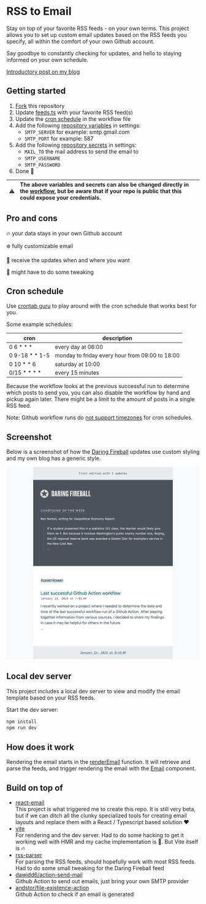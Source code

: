# RSS to Email

Stay on top of your favorite RSS feeds - on your own terms. This project allows you to set up custom email updates based on the RSS feeds you specify, all within the comfort of your own Github account.

Say goodbye to constantly checking for updates, and hello to staying informed on your own schedule.

[Introductory post on my blog](https://appjeniksaan.nl)

## Getting started

1. [Fork](../../fork) this repository
2. Update [feeds.ts](src/feeds.ts) with your favorite RSS feed(s)
3. Update the [cron schedule](.github/workflows/send-email.yaml#L5) in the workflow file
4. Add the following [repository variables](../../settings/variables/actions) in settings:
   - `SMTP_SERVER` for example: smtp.gmail.com
   - `SMTP_PORT` for example: 587
5. Add the following [repository secrets](../../settings/secrets/actions) in settings:
   - `MAIL_TO` the mail address to send the email to
   - `SMTP_USERNAME`
   - `SMTP_PASSWORD`
6. Done :muscle:

| :warning: | The above variables and secrets can also be changed directly in the [workflow](.github/workflows/send-email.yaml), but be aware that if your repo is public that this could expose your credentials. |
| :-------: | :--------------------------------------------------------------------------------------------------------------------------------------------------------------------------------------------------- |

## Pro and cons

:fire: your data stays in your own Github account

:snowflake: fully customizable email

:date: receive the updates when and where you want

:poop: might have to do some tweaking

## Cron schedule

Use [crontab guru](https://crontab.guru/) to play around with the cron schedule that works best for you.

Some example schedules:

| cron             | description                                     |
| ---------------- | ----------------------------------------------- |
| 0 6 \* \* \*     | every day at 06:00                              |
| 0 9-18 \* \* 1-5 | monday to friday every hour from 09:00 to 18:00 |
| 0 10 \* \* 6     | saturday at 10:00                               |
| 0/15 \* \* \* \* | every 15 minutes                                |

Because the workflow looks at the previous successful run to determine which posts to send you, you can also disable the workflow by hand and pickup again later. There might be a limit to the amount of posts in a single RSS feed.

Note: Github workflow runs do [not support timezones](https://github.com/orgs/community/discussions/13454) for cron schedules.

## Screenshot

Below is a screenshot of how the [Daring Fireball](https://daringfireball.net/) updates use custom styling and my own blog has a generic style.

![Example of the email](screenshot.png)

## Local dev server

This project includes a local dev server to view and modify the email template based on your RSS feeds.

Start the dev server:

```bash
npm install
npm run dev
```

## How does it work

Rendering the email starts in the [renderEmail](src/renderEmail.tsx) function. It will retrieve and parse the feeds, and trigger rendering the email with the [Email](src/email/Email.tsx) component.

## Build on top of

- [react-email](https://github.com/resendlabs/react-email)\
  This project is what triggered me to create this repo. It is still very beta, but if we can ditch all the clunky specialized tools for creating email layouts and replace them with a React / Typescript based solution :heart:
- [vite](https://vitejs.dev/)\
  For rendering and the dev server. Had to do some hacking to get it working well with HMR and my cache implementation is :poop:. But Vite itself is :fire:
- [rss-parser](https://github.com/rbren/rss-parser)\
  For parsing the RSS feeds, should hopefully work with most RSS feeds. Had to do some small tweaking for the Daring Fireball feed
- [dawidd6/action-send-mail](https://github.com/dawidd6/action-send-mail)\
  Github Action to send out emails, just bring your own SMTP provider
- [andstor/file-existence-action](https://github.com/andstor/file-existence-action)\
  Github Action to check if an email is generated

